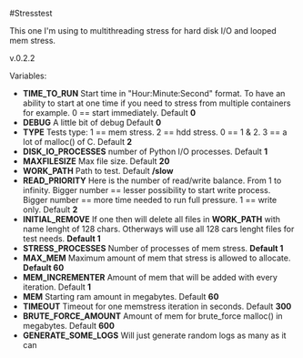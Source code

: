 #Stresstest

This one I'm using to multithreading stress for hard disk I/O and looped mem stress.

v.0.2.2

Variables:

-   **TIME_TO_RUN** Start time in "Hour:Minute:Second" format. To have an ability to start at one time if you need to stress from multiple containers for example. 0 == start immediately. Default **0**
-   **DEBUG** A little bit of debug Default **0**
-   **TYPE** Tests type: 1 == mem stress. 2 == hdd stress. 0 == 1 & 2. 3 == a lot of malloc() of C. Default **2**
-   **DISK_IO_PROCESSES** number of Python I/O processes. Default **1**
-   **MAXFILESIZE** Max file size. Default **20**
-   **WORK_PATH** Path to test. Default **/slow**
-   **READ_PRIORITY** Here is the number of read/write balance. From 1 to infinity. Bigger number == lesser possibility to start write process. Bigger number == more time needed to run full pressure. 1 == write only. Default **2**
-   **INITIAL_REMOVE** If one then will delete all files in **WORK_PATH** with name lenght of 128 chars. Otherways will use all 128 cars lenght files for test needs. **Default 1**
-   **STRESS_PROCESSES** Number of processes of mem stress. **Default 1**
-   **MAX_MEM** Maximum amount of mem that stress is allowed to allocate. **Default 60**
-   **MEM_INCREMENTER** Amount of mem that will be added with every iteration. Default **1**
-   **MEM** Starting ram amount in megabytes. Default **60**
-   **TIMEOUT** Timeout for one memstress iteration in seconds. Default **300**
-   **BRUTE_FORCE_AMOUNT** Amount of mem for brute_force malloc() in megabytes. Default **600**
-   **GENERATE_SOME_LOGS** Will just generate random logs as many as it can